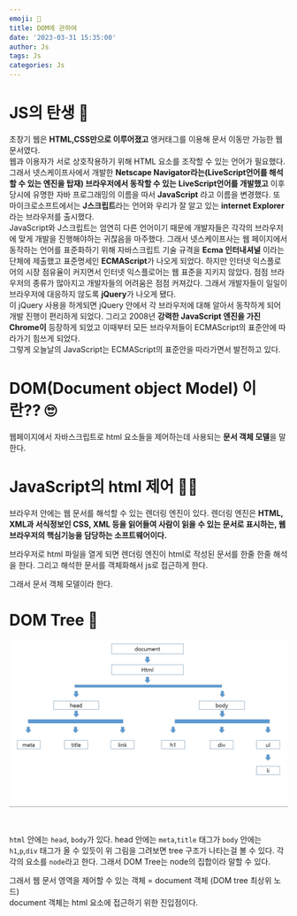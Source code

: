 ```yaml
---
emoji: 🌳
title: DOM에 관하여 
date: '2023-03-31 15:35:00'
author: Js 
tags: Js
categories: Js
---
```


# JS의 탄생 🍰

초창기 웹은 **HTML,CSS만으로 이루어졌고** 앵커태그를 이용해 문서 이동만 가능한 웹 문서였다.    
웹과 이용자가 서로 상호작용하기 위해 HTML 요소를 조작할 수 있는 언어가 필요했다.     
그래서 넷스케이프사에서 개발한 **Netscape Navigator라는(LiveScript언어를 해석 할 수 있는 엔진을 탑재) 브라우저에서 동작할 수 있는**
**LiveScript언어를 개발했고** 이후 당시에 유명한 자바 프로그래밍의 이름을 따서 **JavaScript** 라고 이름을 변경했다. 
또 마이크로소프트에서는 **J스크립트**라는 언어와 우리가 잘 알고 있는 **internet Explorer**라는 브라우저를 출시했다.    
JavaScript와 J스크립트는 엄연히 다른 언어이기 때문에 개발자들은 각각의 브라우저에 맞게 개발을 진행해야하는 귀찮음을 마주했다. 
그래서 넷스케이프사는 웹 페이지에서 동작하는 언어를 표준화하기 위해 자바스크립트 기술 규격을 **Ecma 인터내셔널** 이라는 단체에 제출했고 
표준명세인 **ECMAScript**가 나오게 되었다. 하지만 인터넷 익스플로어의 시장 점유율이 커지면서 인터넷 익스플로어는 웹 표준을 지키지 않았다. 
점점 브라우저의 종류가 많아지고 개발자들의 어려움은 점점 커져갔다. 그래서 개발자들이 일일이 브라우저에 대응하지 않도록 **jQuery**가 나오게 됐다.    
이 jQuery 사용을 하게되면 jQuery 안에서 각 브라우저에 대해 알아서 동작하게 되어 개발 진행이 편리하게 되었다.
그리고 2008년 **강력한 JavaScript 엔진을 가진 Chrome이** 등장하게 되었고 이때부터 모든 브라우저들이 ECMAScript의 표준안에 따라가기 힘쓰게 되었다.  
그렇게 오늘날의 JavaScript는 ECMAScript의 표준안을 따라가면서 발전하고 있다. 

# DOM(Document object Model) 이란??  🙄
웹페이지에서 자바스크립트로 html 요소들을 제어하는데 사용되는 **문서 객체 모델**을 말한다.  

# JavaScript의 html 제어 👨‍🔧

브라우저 안에는 웹 문서를 해석할 수 있는 렌더링 엔진이 있다.
렌더링 엔진은 **HTML, XML과 서식정보인 CSS, XML 등을 읽어들여 사람이 읽을 수 있는 문서로 표시하는, 웹 브라우저의 핵심기능을 담당하는 소프트웨어이다.**
 
브라우저로 html 파일을 열게 되면 렌더링 엔진이 html로 작성된 문서를 한줄 한줄 해석을 한다. 
그리고 해석한 문서를 객체화해서 js로 접근하게 한다. 

그래서 문서 객체 모델이라 한다.

# DOM Tree 🌳

![DomTree.png](DomTree.png)

<br>

`html` 안에는 `head`, `body`가 있다. head 안에는 `meta`,`title` 태그가 
`body` 안에는 `h1`,`p`,`div` 태그가 올 수 있듯이 위 그림을 그려보면 tree 구조가 나타는걸 볼 수 있다. 
각각의 요소를 `node`라고 한다. 그래서 DOM Tree는 node의 집합이라 말할 수 있다.

그래서 웹 문서 영역을 제어할 수 있는 객체 = document 객체 (DOM tree 최상위 노드)   
document 객체는 html 요소에 접근하기 위한 진입점이다. 
